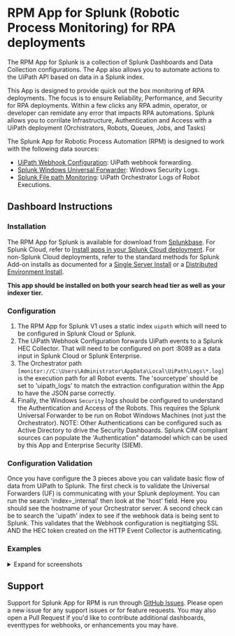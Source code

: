 # RPM App for Splunk (Robotic Process Monitoring) for RPA deployments

The RPM App for Splunk is a collection of Splunk Dashboards and Data Collection configurations.  The App also allows you to automate actions to the UiPath API based on data in a Splunk index.

This App is designed to provide quick out the box monitoring of RPA deployments.  The focus is to ensure Reliability, Performance, and Security for RPA deployments.  Within a few clicks any RPA admin, operator, or developer can remidate any error that impacts RPA automations.  Splunk allows you to corrilate Infrastructure, Authentication and Access with a UiPath deployment (Orchistrators, Robots, Queues, Jobs, and Tasks)

The Splunk App for Robotic Process Automation (RPM) is designed to work with the following data sources:

* [UiPath Webhook Configuration](./docs/uipath_webhooks_config.MD): UiPath webhook forwarding.
* [Splunk Windows Universal Forwarder](./docs/splunk_uf_windows.MD): Windows Security Logs.
* [Splunk File path Monitoring](./docs/splunk_uf_windows.MD): UiPath Orchestrator Logs of Robot Executions.

## Dashboard Instructions

### Installation

The RPM App for Splunk is available for download from [Splunkbase](https://splunkbase.splunk.com/app/6551/). For Splunk Cloud, refer to [Install apps in your Splunk Cloud deployment](https://docs.splunk.com/Documentation/SplunkCloud/latest/Admin/SelfServiceAppInstall). For non-Splunk Cloud deployments, refer to the standard methods for Splunk Add-on installs as documented for a [Single Server Install](http://docs.splunk.com/Documentation/AddOns/latest/Overview/Singleserverinstall) or a [Distributed Environment Install](http://docs.splunk.com/Documentation/AddOns/latest/Overview/Distributedinstall).

**This app should be installed on both your search head tier as well as your indexer tier.**

### Configuration

1. The RPM App for Splunk V1 uses a static index `uipath` which will need to be configured in Splunk Cloud or Splunk. 
2. The UiPath Webhook Configuration forwards UiPath events to a Splunk HEC Collector.  That will need to be configured on port :8089 as a data input in Splunk Cloud or Splunk Enterprise.
3. The Orchestrator path `[monitor://C:\Users\Administrator\AppData\Local\UiPath\Logs\*.log]` is the execution path for all Robot events. The 'sourcetype' should be set to 'uipath_logs' to match the extraction configuration within the App to have the JSON parse correctly.
1. Finally, the Windows `Security` logs should be configured to understand the Authentication and Access of the Robots. This requires the Splunk Universal Forwarder to be run on Robot Windows Machines (not just the Orchestrator).  NOTE: Other Authentications can be configured such as Active Directory to drive the Security Dashboards.  Splunk CIM compliant sources can populate the 'Authentication" datamodel which can be used by this App and Enterprise Security (SIEM).

### Configuration Validation

Once you have configure the 3 pieces above you can validate basic flow of data from UiPath to Splunk.  The first check is to validate the Universal Forwarders (UF) is communicating with your Splunk deployment.  You can run the search 'index=_internal' then look at the 'host' field.  Here you should see the hostname of your Orchestrator server.  A second check can be to search the 'uipath' index to see if the webhook data is being sent to Splunk.  This validates that the Webhook configuration is negitiatging SSL AND the HEC token created on the HTTP Event Collector is authenticating.

### Examples

<details>
  <summary>Expand for screenshots</summary>

#### RPM CoE Insights
  ![RPM CoE Insights](./docs/images/RPM_CoE_Insights.png)

#### RPM CoE Insights 2

  ![RPM CoE Insights 2](./docs/images/RPM_CoE_Insights_2.png)

#### RPA ROI Dashboard

![RPA ROI Dashboard](./docs/images/ROI_Dashboard.png)

#### RPM Security Overview

![RPM Security Overview](./docs/images/RPM_Security_Overview.png)

#### RPM for ITOPS

![System Health Monitor](./docs/images/RPM_for_ITOPS.png)

</details>

## Support

Support for Splunk App for RPM is run through [GitHub Issues](https://github.com/splunk/splunk_app_for_rpm/issues). Please open a new issue for any support issues or for feature requests. You may also open a Pull Request if you'd like to contribute additional dashboards, eventtypes for webhooks, or enhancements you may have.
